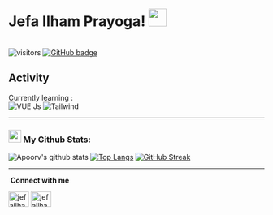 # Jefa Ilham Prayoga! <img src="https://github.com/TheDudeThatCode/TheDudeThatCode/blob/master/Assets/Hi.gif" width="35" />

<br>
<img src="https://visitor-badge.laobi.icu/badge?page_id=jefailhamprayoga13" alt="visitors"/>  
<a href="https://github.com/jefailhamprayoga13?tab=followers">
    <img src="https://img.shields.io/github/followers/jefailhamprayoga13?tab=followers?label=blue&logo=github&style=for-the-badge" alt="GitHub badge" />
  </a>
  
## Activity
Currently learning : <br/> ![VUE Js](https://www.vectorlogo.zone/logos/vuejs/vuejs-icon.svg)   ![Tailwind](https://www.vectorlogo.zone/logos/tailwindcss/tailwindcss-icon.svg)
<br/>



---
### <img src='https://media1.giphy.com/media/du3J3cXyzhj75IOgvA/giphy.gif?cid=ecf05e47x2g034i9pzwtzzsd3xgg2w9nr94t4tflbbgo3008&rid=giphy.gif' width='25' /> My Github Stats:
![Apoorv's github stats](https://github-readme-stats.vercel.app/api?username=jefailhamprayoga13&show_icons=true&title_color=ffc857&icon_color=8ac926&text_color=daf7dc&bg_color=151515&hide=issues&count_private=true&include_all_commits=true)
[![Top Langs](https://github-readme-stats.vercel.app/api/top-langs/?username=jefailhamprayoga13&layout=compact&text_color=daf7dc&bg_color=151515&hide=css,html,php)](https://github.com/jefailhamprayoga13/github-readme-stats)
[![GitHub Streak](https://github-readme-streak-stats.herokuapp.com/?user=jefailhamprayoga13&theme=dark)](https://git.io/streak-stats)




---

&nbsp;**Connect with me**
<p align="left">
<a href="https://twitter.com/JefaIlhamP" target="blank"><img align="center" src="https://www.vectorlogo.zone/logos/twitter/twitter-tile.svg" alt="jefailham" height="30" width="40" /></a>
<a href="https://instagram.com/jefa.ilham" target="blank"><img align="center" src="https://www.vectorlogo.zone/logos/instagram/instagram-icon.svg" alt="jefailham" height="30" width="40" /></a>

